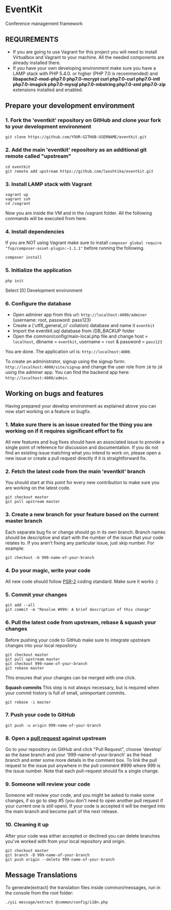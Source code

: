 EventKit 
========
Conference management framework


REQUIREMENTS
------------

- If you are going to use Vagrant for this project you will need to install Virtualbox and Vagrant to your machine. All the needed components are already installed there. 
- If you have your own developing environment make sure you have a LAMP stack with PHP 5.4.0. or higher (PHP 7.0 is recommended) and **libapache2-mod-php7.0 php7.0-mcrypt curl php7.0-curl php7.0-intl php7.0-imagick php7.0-mysql php7.0-mbstring php7.0-xml php7.0-zip** extensions installed and enabled.


Prepare your development environment
------------------------------------

### 1. Fork the 'eventkit' repository on GitHub and clone your fork to your development environment
```
git clone https://github.com/YOUR-GITHUB-USERNAME/eventkit.git
```

### 2. Add the main 'eventkit' repository as an additional git remote called "upstream"
```
cd eventkit
git remote add upstream https://github.com/leoshtika/eventkit.git
```

### 3. Install LAMP stack with Vagrant
```
vagrant up
vagrant ssh
cd /vagrant
```
Now you are inside the VM and in the /vagrant folder. All the following commands will be executed from here.

### 4. Install dependencies
If you are NOT using Vagrant make sure to install `composer global require "fxp/composer-asset-plugin:~1.1.1"` before running the following. 
```
composer install
``` 

### 5. Initialize the application
```
php init
```
Select [0] Development environment

### 6. Configure the database
- Open adminer app from this url: `http://localhost:4000/adminer` (username: root, password: pass123)
- Create a ('utf8_general_ci' collation) database and name it `eventkit`
- Import the eventkit.sql database from /DB_BACKUP folder
- Open the common/config/main-local.php file and change host = `localhost`, dbname = `eventkit`, username = `root` & password = `pass123`

You are done. The application url is: `http://localhost:4000`. 

To create an administrator, signup using the signup form: `http://localhost:4000/site/signup` and change the user role from `10` to `20` using the adminer app. You can find the backend app here: `http://localhost:4000/admin`.


Working on bugs and features
----------------------------
Having prepared your develop environment as explained above you can now start working on a feature or bugfix.

### 1. Make sure there is an issue created for the thing you are working on if it requires significant effort to fix
All new features and bug fixes should have an associated issue to provide a single point of reference for discussion 
and documentation.
If you do not find an existing issue matching what you intend to work on, please open a new issue or create 
a pull request directly if it is straightforward fix.

### 2. Fetch the latest code from the main 'eventkit' branch
You should start at this point for every new contribution to make sure you are working on the latest code.
```
git checkout master
git pull upstream master
```

### 3. Create a new branch for your feature based on the current master branch
Each separate bug fix or change should go in its own branch. Branch names should be descriptive and start with the 
number of the issue that your code relates to. If you aren't fixing any particular issue, just skip number. For example:
```
git checkout -b 999-name-of-your-branch
```

### 4. Do your magic, write your code
All new code should follow [PSR-2](https://github.com/php-fig/fig-standards/blob/master/accepted/PSR-2-coding-style-guide.md) 
coding standard. Make sure it works :)

### 5. Commit your changes
```
git add --all
git commit -m "Resolve #999: A brief description of this change"
```

### 6. Pull the latest code from upstream, rebase & squash your changes
Before pushing your code to GitHub make sure to integrate upstream changes into your local repository
```
git checkout master
git pull upstream master
git checkout 999-name-of-your-branch
git rebase master
```
This ensures that your changes can be merged with one click. 

**Squash commits** 
This step is not always necessary, but is required when your commit history is full of small, unimportant commits.
```
git rebase -i master
```

### 7. Push your code to GitHub
```
git push -u origin 999-name-of-your-branch
```

### 8. Open a [pull request](https://help.github.com/articles/creating-a-pull-request-from-a-fork/) against upstream
Go to your repository on GitHub and click "Pull Request", choose 'develop' as the base branch and your '999-name-of-your-branch' as the head branch and enter some more details in the comment box. To link the pull request to the issue put anywhere in the pull comment #999 where 999 is the issue number.
Note that each pull-request should fix a single change.

### 9. Someone will review your code
Someone will review your code, and you might be asked to make some changes, if so go to step #5 
(you don't need to open another pull request if your current one is still open). 
If your code is accepted it will be merged into the main branch and become part of the next release.

### 10. Cleaning it up
After your code was either accepted or declined you can delete branches you've worked with from your local repository and origin.
```
git checkout master
git branch -D 999-name-of-your-branch
git push origin --delete 999-name-of-your-branch
```


Message Translations
--------------------
To generate(extract) the translation files inside common/messages, run in the console from the root folder:
```
./yii message/extract @common/config/i18n.php
```
